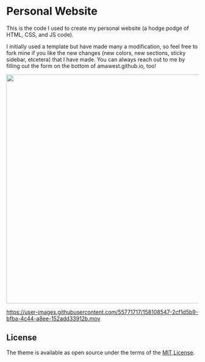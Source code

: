 # Personal Website

This is the code I used to create my personal website (a hodge podge of HTML, CSS, and JS code). 

I initially used a template but have made many a modification, so feel free to fork mine if you like the new changes (new colors, new sections, sticky sidebar, etcetera) that I have made. You can always reach out to me by filling out the form on the bottom of amawest.github.io, too! 

<img src="https://media.giphy.com/media/phnzE5TtEjaDjkvbgU/giphy.gifhttps://media.giphy.com/media/phnzE5TtEjaDjkvbgU/giphy.gif" width="1000" height="600" />




https://user-images.githubusercontent.com/55771717/158108547-2cf1d5b9-bfba-4c44-a8ee-152add33912b.mov




## License
The theme is available as open source under the terms of the [MIT License](https://opensource.org/licenses/MIT).   

